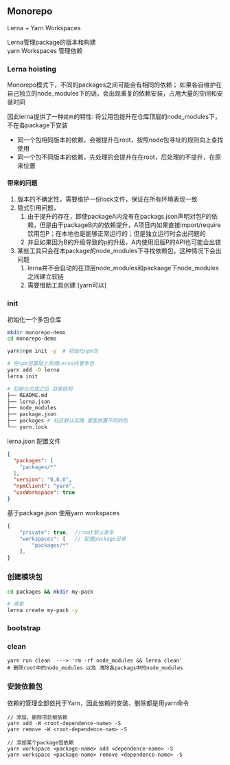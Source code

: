 ## Monorepo
Lerna + Yarn Workspaces

Lerna管理package的版本和构建    
yarn Workspaces 管理依赖

### Lerna hoisting
Monorepo模式下，不同的packages之间可能会有相同的依赖； 如果各自维护在自己独立的node_modules下的话，会出现重复的依赖安装，占用大量的空间和安装时间

因此lerna提供了一种`提升`的特性: 将公用包提升在仓库顶层的node_modules下，不在各package下安装
+ 同一个包相同版本的依赖，会被提升在root，按照node包寻址的规则向上查找使用
+ 同一个包不同版本的依赖，先处理的会提升在在root，后处理的不提升，在原来位置


#### 带来的问题
1. 版本的不确定性，需要维护一份lock文件，保证在所有环境表现一致
2. 隐式引用问题，
   1. 由于提升的存在，即使packageA内没有在packags.json声明对包P的依赖，但是由于packageB内的依赖提升，A项目内如果直接import/require饮用包P；在本地也是能够正常运行的；但是独立运行时会出问题的
   2. 并且如果因为B的升级导致的p的升级，A内使用旧版P的API也可能会出错
3. 某些工具只会在本package的node_modules下寻找依赖包，这种情况下会出问题
   1. lerna并不会自动的在顶层node_modules和packaage下node_modules之间建立软链
   2. 需要借助工具创建 [yarn可以]


### init
初始化一个多包仓库

```bash
mkdir monorepo-demo
cd monorepo-demo

yarn|npm init -y  # 初始化npm包

# 在npm包基础上完成Lerna托管多包
yarn add -D lerna
lerna init

# 初始化完成之后 目录结构
├── README.md
├── lerna.json
├── node_modules
├── package.json
├── packages # 社区默认实践 里面放置不同的包
└── yarn.lock
```

lerna.json 配置文件
```json
{
  "packages": [
    "packages/*"
  ],
  "version": "0.0.0",
  "npmClient": "yarn",
  "useWorkspace": true
}
```

基于package.json 使用yarn workspaces
```js
{
    "private": true,  //root禁止发布
    "workspaces": [   // 配置package目录
        "packages/*"
    ],
}
```

### 创建模块包
```bash
cd packages && mkdir my-pack

# 或者
lerna create my-pack -y

```

### bootstrap


### clean
```
yarn run clean  ---> 'rm -rf node_modules && lerna clean'
# 删除root中的node_modules 以及 清除各packags中的node_modules
```

### 安装依赖包

依赖的管理全部依托于Yarn，因此依赖的安装、删除都是用yarn命令

``` 
// 添加、删除项目根依赖
yarn add -W <root-dependence-name> -S
yarn remove -W <root-dependence-nam> -S

// 添加某个package包依赖
yarn workspace <package-name> add <dependence-name> -S
yarn workspace <package-name> remove <dependence-name> -S
```
